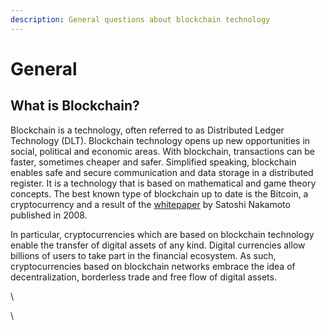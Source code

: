 ```yaml
---
description: General questions about blockchain technology
---
```


# General

## **What is Blockchain?**

Blockchain is a technology, often referred to as Distributed Ledger Technology (DLT).  Blockchain technology opens up new opportunities in social, political and economic areas. With blockchain, transactions can be faster, sometimes cheaper and safer. Simplified speaking, blockchain enables safe and secure communication and data storage in a distributed register. It is a technology that is based on mathematical and game theory concepts. The best known type of blockchain up to date is the Bitcoin, a cryptocurrency and a result of the [whitepaper](https://bitcoin.org/bitcoin.pdf) by Satoshi Nakamoto published in 2008.

In particular, cryptocurrencies which are based on blockchain technology enable the transfer of digital assets of any kind.  Digital currencies allow billions of users to take part in the financial ecosystem. As such, cryptocurrencies based on blockchain networks embrace the idea of decentralization, borderless trade and free flow of digital assets.



\


\
